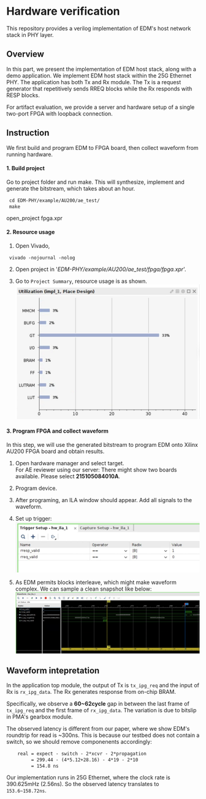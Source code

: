 # Hardware verification
This repository provides a verilog implementation of EDM's host network stack in PHY layer.

## Overview
In this part, we present the implementation of EDM host stack, along with a demo application. We implement EDM host stack within the 25G Ethernet PHY. The application has both Tx and Rx module. The Tx is a request generator that repetitively sends RREQ blocks while the Rx responds with RESP blocks.

For artifact evaluation, we provide a server and hardware setup of a single two-port FPGA with loopback connection.




## Instruction
We first build and program EDM to FPGA board, then collect waveform from running hardware. 

#### 1. Build project
Go to project folder and run make. This will synthesize, implement and generate the bitstream, which takes about an hour.
```
 cd EDM-PHY/example/AU200/ae_test/ 
 make
```
open_project fpga.xpr




#### 2. Resource usage
1. Open Vivado,    
```
 vivado -nojournal -nolog
```
2. Open project in '_EDM-PHY/example/AU200/ae\_test/fpga/fpga.xpr_'.

3. Go to `Project Summary`, resource usage is as shown.
![synth](./synth_report.png)


#### 3. Program FPGA and collect waveform
In this step, we will use the generated bitstream to program EDM onto Xilinx AU200 FPGA board and obtain results.

1. Open hardware manager and select target.   
    For AE reviewer using our server: There might show two boards available. Please select **215105084010A**. 
2. Program device.
3. After programing, an ILA window should appear. Add all signals to the waveform.
4. Set up trigger:
![trigger](./trigger_setup.png)

5. As EDM permits blocks interleave, which might make waveform complex. We can sample a clean snapshot like below:  
![example_waveform](./example_waveform.png)

## Waveform intepretation
In the application top module, the output of Tx is `tx_ipg_req` and the input of Rx is `rx_ipg_data`. The Rx generates response from on-chip BRAM.

Specifically, we observe a **60~62cycle** gap in between the last frame of `tx_ipg_req` and the first frame of `rx_ipg_data`. The variation is due to bitslip in PMA's gearbox module.

The observed latency is different from our paper, where we show EDM's roundtrip for read is ~300ns. This is because our testbed does not contain a switch, so we should remove componenents accordingly:
```
    real = expect - switch - 2*xcvr - 2*propagation
         = 299.44 - (4*5.12+28.16) - 4*19 - 2*10
         = 154.8 ns
```
Our implementation runs in 25G Ethernet, where the clock rate is 390.625mHz (2.56ns). So the observed latency translates to `153.6~158.72ns`.





